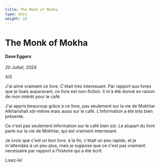 ```yaml
---
title: The Monk of Mokha
type: docs
weight: 10
---
```


# The Monk of Mokha

#### Dave Eggers

*20 Julliet, 2024*

4/5

J'ai aimé vraiment ce livre. C'était très interessant. Par rapport aux livres que je lisais auparavant, ce livre est non-fiction. Il m'a été donné en raison de mon intérêt pour le café.  

J'ai appris beaucoup grâce à ce livre, pas seulement sur la vie de Mokhtar Alkhanshali sôi-même mais aussi sur le café. L'information a été très bien présenté.  

Ce n'est pas seulement information sur le café bien sûr. Le plupart du livre parle sur la vie de Mokhtar, qui est vraiment interresant.  

Je crois que c'est un bon livre. à la fin, c'était un peu rapide, et je m'attendais à un peu plus, mais je suppose que ce n'est pas vraiment necessaire par rapport a l'histoire qui a été écrit.  

Lisez-le!
